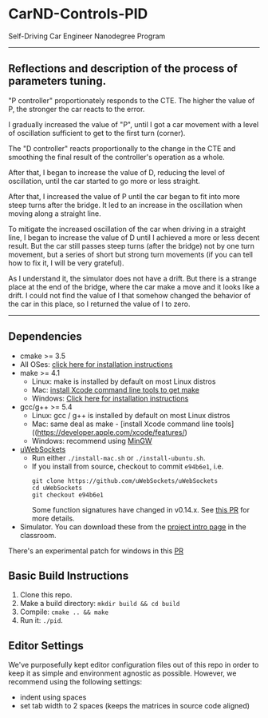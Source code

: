 # CarND-Controls-PID
Self-Driving Car Engineer Nanodegree Program

---

## Reflections and description of the process of parameters tuning.

"P controller" proportionately responds to the CTE. The higher the value of P, the stronger the car reacts to the error.

I gradually increased the value of "P", until I got a car movement with a level of oscillation sufficient to get to the first turn (corner).

The "D controller" reacts proportionally to the change in the CTE and smoothing the final result of the controller's operation as a whole.

After that, I began to increase the value of D, reducing the level of oscillation, until the car started to go more or less straight.

After that, I increased the value of P until the car began to fit into more steep turns after the bridge. It led to an increase in the oscillation when moving along a straight line.

To mitigate the increased oscillation of the car when driving in a straight line, I began to increase the value of D until I achieved a more or less decent result.
But the car still passes steep turns (after the bridge) not by one turn movement, but a series of short but strong turn movements (if you can tell how to fix it, I will be very grateful).

As I understand it, the simulator does not have a drift. But there is a strange place at the end of the bridge, where the car make a move and it looks like a drift. I could not find the value of I that somehow changed the behavior of the car in this place, so I returned the value of I to zero.

---

## Dependencies

* cmake >= 3.5
 * All OSes: [click here for installation instructions](https://cmake.org/install/)
* make >= 4.1
  * Linux: make is installed by default on most Linux distros
  * Mac: [install Xcode command line tools to get make](https://developer.apple.com/xcode/features/)
  * Windows: [Click here for installation instructions](http://gnuwin32.sourceforge.net/packages/make.htm)
* gcc/g++ >= 5.4
  * Linux: gcc / g++ is installed by default on most Linux distros
  * Mac: same deal as make - [install Xcode command line tools]((https://developer.apple.com/xcode/features/)
  * Windows: recommend using [MinGW](http://www.mingw.org/)
* [uWebSockets](https://github.com/uWebSockets/uWebSockets)
  * Run either `./install-mac.sh` or `./install-ubuntu.sh`.
  * If you install from source, checkout to commit `e94b6e1`, i.e.
    ```
    git clone https://github.com/uWebSockets/uWebSockets 
    cd uWebSockets
    git checkout e94b6e1
    ```
    Some function signatures have changed in v0.14.x. See [this PR](https://github.com/udacity/CarND-MPC-Project/pull/3) for more details.
* Simulator. You can download these from the [project intro page](https://github.com/udacity/self-driving-car-sim/releases) in the classroom.

There's an experimental patch for windows in this [PR](https://github.com/udacity/CarND-PID-Control-Project/pull/3)

## Basic Build Instructions

1. Clone this repo.
2. Make a build directory: `mkdir build && cd build`
3. Compile: `cmake .. && make`
4. Run it: `./pid`. 

## Editor Settings

We've purposefully kept editor configuration files out of this repo in order to
keep it as simple and environment agnostic as possible. However, we recommend
using the following settings:

* indent using spaces
* set tab width to 2 spaces (keeps the matrices in source code aligned)

